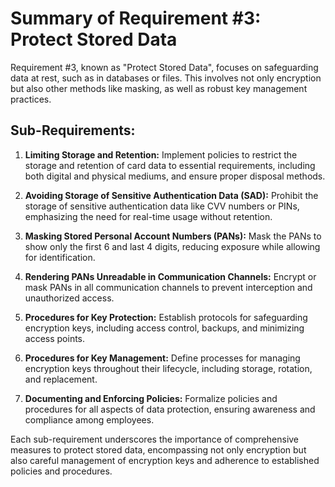 # Summary of Requirement #3: Protect Stored Data

Requirement #3, known as "Protect Stored Data", focuses on safeguarding data at rest, such as in databases or files. This involves not only encryption but also other methods like masking, as well as robust key management practices.

## Sub-Requirements:

1. **Limiting Storage and Retention:** Implement policies to restrict the storage and retention of card data to essential requirements, including both digital and physical mediums, and ensure proper disposal methods.

2. **Avoiding Storage of Sensitive Authentication Data (SAD):** Prohibit the storage of sensitive authentication data like CVV numbers or PINs, emphasizing the need for real-time usage without retention.

3. **Masking Stored Personal Account Numbers (PANs):** Mask the PANs to show only the first 6 and last 4 digits, reducing exposure while allowing for identification.

4. **Rendering PANs Unreadable in Communication Channels:** Encrypt or mask PANs in all communication channels to prevent interception and unauthorized access.

5. **Procedures for Key Protection:** Establish protocols for safeguarding encryption keys, including access control, backups, and minimizing access points.

6. **Procedures for Key Management:** Define processes for managing encryption keys throughout their lifecycle, including storage, rotation, and replacement.

7. **Documenting and Enforcing Policies:** Formalize policies and procedures for all aspects of data protection, ensuring awareness and compliance among employees.

Each sub-requirement underscores the importance of comprehensive measures to protect stored data, encompassing not only encryption but also careful management of encryption keys and adherence to established policies and procedures.
